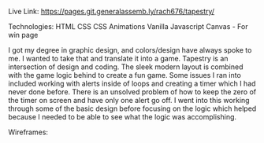 Live Link:  https://pages.git.generalassemb.ly/rach676/tapestry/

Technologies:
HTML
CSS
CSS Animations
Vanilla Javascript
Canvas - For win page

I got my degree in graphic design, and colors/design have always spoke to me. I wanted to take that and translate it into a game. Tapestry is an intersection of design and coding. The sleek modern layout is combined with the game logic behind to create a fun game. Some issues I ran into included working with alerts inside of loops and creating a timer which I had never done before. There is an unsolved problem of how to keep the zero of the timer on screen and have only one alert go off. I went into this working through some of the basic design before focusing on the logic which helped because I needed to be able to see what the logic was accomplishing. 

Wireframes: 
